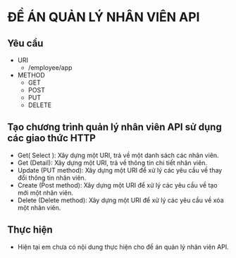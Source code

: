 # ĐỀ ÁN QUẢN LÝ NHÂN VIÊN API

## Yêu cầu

- URI
    - /employee/app
- METHOD
    - GET
    - POST
    - PUT
    - DELETE

## Tạo chương trình quản lý nhân viên API sử dụng các giao thức HTTP

 - Get( Select ): Xây dựng một URI, trả về một danh sách các nhân viên.
 - Get (Detail): Xây dựng một URI, trả về thông tin chi tiết nhân viên.
 - Update (PUT method): Xây dựng một URI để xử lý các yêu cầu về thay đổi thông tin nhân viên.
 - Create (Post method): Xây dựng một URI để xử lý các yêu cầu về tạo mới một nhân viên.
 - Delete (Delete method): Xây dựng một URI để xử lý các yêu cầu về xóa một nhân viên.

## Thực hiện

 - Hiện tại em chưa có nội dung thực hiện cho đề án quản lý nhân viên API.
